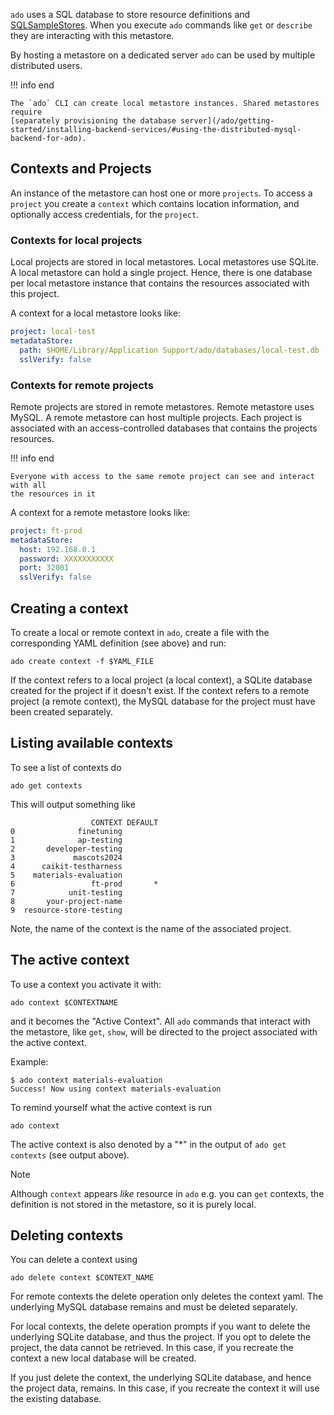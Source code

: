 <!-- markdownlint-disable code-block-style -->
<!-- markdownlint-disable-next-line first-line-h1 -->
`ado` uses a SQL database to store resource definitions and
[SQLSampleStores](sample-stores.md#sqlsamplestore). When you execute `ado`
commands like `get` or `describe` they are interacting with this metastore.

By hosting a metastore on a dedicated server `ado` can be used by multiple
distributed users.

!!! info end

    The `ado` CLI can create local metastore instances. Shared metastores require
    [separately provisioning the database server](/ado/getting-started/installing-backend-services/#using-the-distributed-mysql-backend-for-ado).

## Contexts and Projects

An instance of the metastore can host one or more `projects`. To access a
`project` you create a `context` which contains location information, and
optionally access credentials, for the `project`.

### Contexts for local projects

Local projects are stored in local metastores. Local metastores use SQLite. A
local metastore can hold a single project. Hence, there is one database per
local metastore instance that contains the resources associated with this
project.

A context for a local metastore looks like:

```yaml
project: local-test
metadataStore:
  path: $HOME/Library/Application Support/ado/databases/local-test.db
  sslVerify: false
```

### Contexts for remote projects

Remote projects are stored in remote metastores. Remote metastore uses MySQL. A
remote metastore can host multiple projects. Each project is associated with an
access-controlled databases that contains the projects resources.

!!! info end

    Everyone with access to the same remote project can see and interact with all
    the resources in it

A context for a remote metastore looks like:

```yaml
project: ft-prod
metadataStore:
  host: 192.168.0.1
  password: XXXXXXXXXXX
  port: 32001
  sslVerify: false
```

## Creating a context

To create a local or remote context in `ado`, create a file with the
corresponding YAML definition (see above) and run:

```commandline
ado create context -f $YAML_FILE
```

If the context refers to a local project (a local context), a SQLite database
created for the project if it doesn't exist. If the context refers to a remote
project (a remote context), the MySQL database for the project must have been
created separately.

## Listing available contexts

To see a list of contexts do

```commandline
ado get contexts
```

This will output something like

```commandline
                  CONTEXT DEFAULT
0              finetuning
1              ap-testing
2       developer-testing
3             mascots2024
4      caikit-testharness
5    materials-evaluation
6                 ft-prod       *
7            unit-testing
8       your-project-name
9  resource-store-testing
```

Note, the name of the context is the name of the associated project.

## The active context

To use a context you activate it with:

```commandline
ado context $CONTEXTNAME
```

and it becomes the "Active Context". All `ado` commands that interact with the
metastore, like `get`, `show`, will be directed to the project associated with
the active context.

Example:

```commandline
$ ado context materials-evaluation
Success! Now using context materials-evaluation
```

To remind yourself what the active context is run

```commandline
ado context
```

The active context is also denoted by a "\*" in the output of `ado get contexts`
(see output above).

> [!NOTE]
>
> Although `context` appears _like_ resource in `ado` e.g. you can `get`
> contexts, the definition is not stored in the metastore, so it is purely
> local.

## Deleting contexts

You can delete a context using

```commandline
ado delete context $CONTEXT_NAME
```

For remote contexts the delete operation only deletes the context yaml. The
underlying MySQL database remains and must be deleted separately.

For local contexts, the delete operation prompts if you want to delete the
underlying SQLite database, and thus the project. If you opt to delete the
project, the data cannot be retrieved. In this case, if you recreate the context
a new local database will be created.

If you just delete the context, the underlying SQLite database, and hence the
project data, remains. In this case, if you recreate the context it will use the
existing database.
